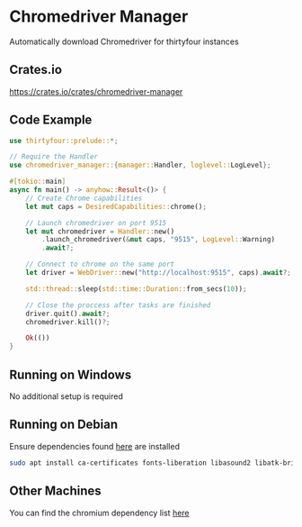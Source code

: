 # Chromedriver Manager

Automatically download Chromedriver for thirtyfour instances

## Crates.io

<https://crates.io/crates/chromedriver-manager>

## Code Example

```rust
use thirtyfour::prelude::*;

// Require the Handler
use chromedriver_manager::{manager::Handler, loglevel::LogLevel};

#[tokio::main]
async fn main() -> anyhow::Result<()> {
    // Create Chrome capabilities
    let mut caps = DesiredCapabilities::chrome(); 

    // Launch chromedriver on port 9515 
    let mut chromedriver = Handler::new()
        .launch_chromedriver(&mut caps, "9515", LogLevel::Warning)
        .await?;

    // Connect to chrome on the same port
    let driver = WebDriver::new("http://localhost:9515", caps).await?; 

    std::thread::sleep(std::time::Duration::from_secs(10));

    // Close the proccess after tasks are finished
    driver.quit().await?;
    chromedriver.kill()?;

    Ok(())
}
```

## Running on Windows

No additional setup is required

## Running on Debian

Ensure dependencies found [here](https://github.com/puppeteer/puppeteer/blob/main/docs/troubleshooting.md#chrome-doesnt-launch-on-linux) are installed

```bash
sudo apt install ca-certificates fonts-liberation libasound2 libatk-bridge2.0-0 libatk1.0-0 libc6 libcairo2 libcups2 libdbus-1-3 libexpat1 libfontconfig1 libgbm1 libgcc1 libglib2.0-0 libgtk-3-0 libnspr4 libnss3 libpango-1.0-0 libpangocairo-1.0-0 libstdc++6 libx11-6 libx11-xcb1 libxcb1 libxcomposite1 libxcursor1 libxdamage1 libxext6 libxfixes3 libxi6 libxrandr2 libxrender1 libxss1 libxtst6 lsb-release wget xdg-utils
```

## Other Machines

You can find the chromium dependency list [here](https://source.chromium.org/chromium/chromium/src/+/main:chrome/installer/linux/debian/dist_package_versions.json)
